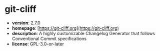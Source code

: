 # git-cliff

- **version**: 2.7.0
- **homepage**: [https://git-cliff.org](https://git-cliff.org)
- **description**: A highly customizable Changelog Generator that follows Conventional Commit specifications
- **license**: GPL-3.0-or-later


